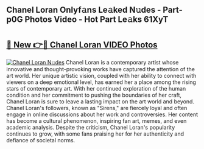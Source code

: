 ## Chanel Loran Onlyf𝚊ns Le𝚊ked N𝚞des - Part-p0G Photos Video - Hot Part Le𝚊ks 61XyT

# <h2><a href="http://ab64120.deff.icu/?id=Chanel+Loran">🔗 New 👉🔴 Chanel Loran VIDEO Photos</a></h2>

[![Chanel Loran N𝚞des](https://i.imgur.com/rIISA9y.gif)](http://ab64120.deff.icu/?id=Chanel+Loran)
Chanel Loran is a contemporary artist whose innovative and thought-provoking works have captured the attention of the art world. Her unique artistic vision, coupled with her ability to connect with viewers on a deep emotional level, has earned her a place among the rising stars of contemporary art. With her continued exploration of the human condition and her commitment to pushing the boundaries of her craft, Chanel Loran is sure to leave a lasting impact on the art world and beyond. Chanel Loran's followers, known as "Sirens," are fiercely loyal and often engage in online discussions about her work and controversies. Her content has become a cultural phenomenon, inspiring fan art, memes, and even academic analysis. Despite the criticism, Chanel Loran's popularity continues to grow, with some fans praising her for her authenticity and defiance of societal norms.
